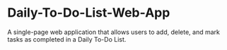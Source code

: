 # Daily-To-Do-List-Web-App
A single-page web application that allows users to add, delete, and mark tasks as completed in a Daily To-Do List.
